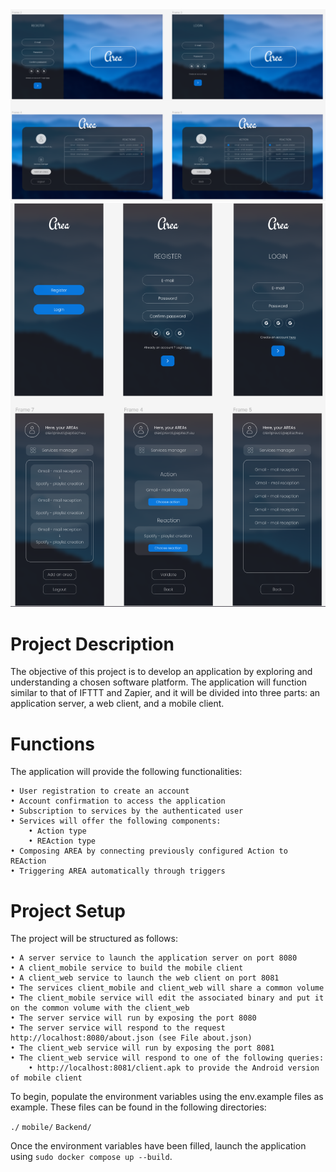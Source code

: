 <center>
    <img src="public/web.png">
    <img src="public/mobile.png">
</center>

# Project Description

The objective of this project is to develop an application by exploring and understanding a chosen software platform. The application will function similar to that of IFTTT and Zapier, and it will be divided into three parts: an application server, a web client, and a mobile client.

# Functions

The application will provide the following functionalities:

    • User registration to create an account
    • Account confirmation to access the application
    • Subscription to services by the authenticated user
    • Services will offer the following components:
        • Action type
        • REAction type
    • Composing AREA by connecting previously configured Action to REAction
    • Triggering AREA automatically through triggers

# Project Setup

The project will be structured as follows:

    • A server service to launch the application server on port 8080
    • A client_mobile service to build the mobile client
    • A client_web service to launch the web client on port 8081
    • The services client_mobile and client_web will share a common volume
    • The client_mobile service will edit the associated binary and put it on the common volume with the client_web
    • The server service will run by exposing the port 8080
    • The server service will respond to the request http://localhost:8080/about.json (see File about.json)
    • The client_web service will run by exposing the port 8081
    • The client_web service will respond to one of the following queries:
        • http://localhost:8081/client.apk to provide the Android version of mobile client

To begin, populate the environment variables using the env.example files as example.
These files can be found in the following directories:

`./`
`mobile/`
`Backend/`

Once the environment variables have been filled, launch the application using `sudo docker compose up --build`.

